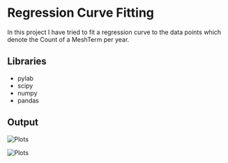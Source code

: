 Regression Curve Fitting
========================

In this project I have tried to fit a regression curve to the data points which denote the Count of a MeshTerm per year. 

Libraries
---------

 * pylab
 * scipy
 * numpy
 * pandas 
 
Output
------
![Plots](https://raw.github.com/napsternxg/meshterm-curve-fitting/master/HIV.png)

![Plots](https://raw.github.com/napsternxg/meshterm-curve-fitting/master/HIV_Normalized.png)

